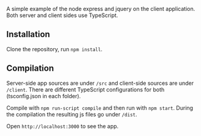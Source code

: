 A simple example of the node express and jquery on the client application.
Both server and client sides use TypeScript.

## Installation

Clone the repository, run `npm install`.

## Compilation

Server-side app sources are under `/src` and client-side sources are under `/client`.
There are different TypeScript configurations for both (tsconfig.json in each folder).

Compile with `npm run-script compile` and then run with `npm start`.
During the compilation the resulting js files go under `/dist`.

Open `http://localhost:3000` to see the app.
